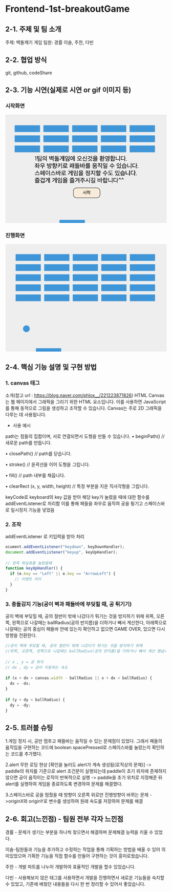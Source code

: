 # Frontend-1st-breakoutGame

## 2-1. 주제 및 팀 소개

주제: 벽돌깨기 게임
팀원: 경률 이솔, 주찬, 다빈

## 2-2. 협업 방식

git, github, codeShare

## 2-3. 기능 시연(실제로 시연 or gif 이미지 등)

### 시작화면

<img src="시작화면.png">

### 진행화면

<img src="진행중.png">

## 2-4. 핵심 기능 설명 및 구현 방법

### 1. canvas 태그

소개(참고 url : https://blog.naver.com/phlox__/221223871826)
HTML Canvas는 웹 페이지에서 그래픽을 그리기 위한 HTML 요소입니다.
이를 사용하면 JavaScript를 통해 동적으로 그림을 생성하고 조작할 수 있습니다.
Canvas는 주로 2D 그래픽을 다루는 데 사용됩니다.

- 사용 예시
  <canvas id="myCanvas" width="500" height="300"></canvas>

path는 점들의 집합이며, 서로 연결되면서 도형을 만들 수 있습니다.
• beginPath()
// 새로운 path를 만듭니다.

• closePath()
// path를 닫습니다.

• stroke()
// 윤곽선을 이어 도형을 그립니다.

• fill()
// path 내부를 채웁니다.

• clearRect (x, y, width, height)
// 특정 부분을 지운 직사각형을 그립니다.

keyCode로 keyboard의 key 값을 받아 해당 key가 눌렸을 때에 대한 함수를 addEventListener로 처리함
이를 통해 패들을 좌우로 움직여 공을 튕기고 스페이스바로 일시정지 기능을 넣었음

### 2. 조작

addEventListener 로 키입력을 받아 처리

```js
ocument.addEventListener("keydown", keyDownHandler);
document.addEventListener("keyup", keyUpHandler);

// 왼족 화살표를 눌렀을떄
function keyUpHandler() {
  if (e.key == "Left" || e.key == "ArrowLeft") {
    // 이벤트 처리
  }
}
```

### 3. 충돌감지 기능(공이 벽과 패들바에 부딪힐 때, 공 튀기기)

공이 벽에 부딪힐 때, 공의 절반이 밖에 나갔다가 튀기는 것을 방지하기 위헤
위쪽, 오른쪽, 왼쪽으로 나갈때는 ballRadius(공의 반지름)을 더하거나 빼서 계산한다,
아래쪽으로 나갈때는 공의 중심이 패들바 안에 있는지 확인하고 없으면 GAME OVER, 있으면 다시 방향을 전환한다.

```js
//공이 벽에 부딪힐 때, 공의 절반이 밖에 나갔다가 튀기는 것을 방지하기 위헤
//위쪽, 오른쪽, 왼쪽으로 나갈때는 ballRadius(공의 반지름)을 더하거나 빼서 계산 했습니다.

// x , y = 공 위치
// dx , dy = 공이 이동하는 속도

if (x + dx > canvas.width - ballRadius || x + dx < ballRadius) {
  dx = -dx;
}

if (y + dy < ballRadius) {
  dy = -dy;
}
```

## 2-5. 트러블 슈팅

1.게임 정지 시, 공만 멈추고 패들바는 움직일 수 있는 문제점이 있었다.
그래서 패들의 움직임을 구현하는 코드에 boolean spacePressed로 스페이스바를 눌렀는지 확인하는 코드를 추가했다.

2.alert 무한 로딩 현상 [확인을 눌러도 alert가 계속 생성됨(로직상의 문제)]
-> paddle의 위치를 기준으로 alert 조건문이 실행되는데 paddle이 초기 위치에 존재하지 않으면 공이 움직이는 로직이 반복적으로 실행
-> paddle을 초기 위치로 지정해준 뒤 alert를 실행하여 게임을 종료하도록 변경하여 문제를 해결했다.

3.스페이스바로 공을 멈췄을 때 방향이 오른쪽 위로만 진행방향이 바뀌는 문제
->originX와 originY로 변수를 생성하여 원래 속도를 저장하여 문제를 해결

## 2-6. 회고(느낀점) - 팀원 전부 각자 느낀점

경률 - 문제가 생기는 부분을 하나씩 찾으면서 해결하며 문제해결 능력을 키울 수 있었다.

이솔-팀원들과 기능을 추가하고 수정하는 작업을 통해 기획하는 방법을 배울 수 있어 의미있었으며 기획한 기능을 직접 함수를 만들어 구현하는 것이 흥미로웠습니다.

주찬 - 개발 파트를 나누어 개발하여 효율적인 개발을 할수 있었습니다.

다빈 - 사용해보지 않은 태그를 사용하면서 개발을 진행하면서 새로운 기능들을 숙지할 수 있었고, 기존에 배웠던 내용들을 다시 한 번 정리할 수 있어서 좋았습니다.
